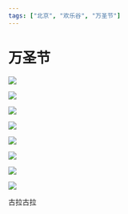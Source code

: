 ```yaml
---
tags: ["北京", "欢乐谷", "万圣节"]
---
```


# 万圣节



![](https://fudongdong-statics.oss-cn-beijing.aliyuncs.com/images/20211115/e3bfdd8f81ae49c490eb4399f94401b0.png?x-oss-process=image/resize,w_800/quality,q_80)


![](https://fudongdong-statics.oss-cn-beijing.aliyuncs.com/images/20211115/846433804f5743e191001e740749da96.png?x-oss-process=image/resize,w_800/quality,q_80)


![](https://fudongdong-statics.oss-cn-beijing.aliyuncs.com/images/20211115/9d5e193c25b54604bb2f20cee11c9a2e.png?x-oss-process=image/resize,w_800/quality,q_80)


![](https://fudongdong-statics.oss-cn-beijing.aliyuncs.com/images/20211115/6a88416f20e245a580d6dc3a6cea8c9f.png?x-oss-process=image/resize,w_800/quality,q_80)


![](https://fudongdong-statics.oss-cn-beijing.aliyuncs.com/images/20211115/07056df0262a46caa9d78dc2fa79384a.png?x-oss-process=image/resize,w_800/quality,q_80)


![](https://fudongdong-statics.oss-cn-beijing.aliyuncs.com/images/20211115/ea78efda3c574052871f2db0538a2d3e.png?x-oss-process=image/resize,w_800/quality,q_80)


![](https://fudongdong-statics.oss-cn-beijing.aliyuncs.com/images/20211115/ca7bbbd49d29438b897091999b51e2ef.png?x-oss-process=image/resize,w_800/quality,q_80)


![](https://fudongdong-statics.oss-cn-beijing.aliyuncs.com/images/20211115/f5504c25b1234831bcfd90c28a3f0ddf.png?x-oss-process=image/resize,w_800/quality,q_80)





古拉古拉
